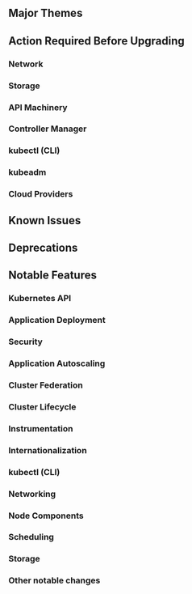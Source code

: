 ## **Major Themes**

## **Action Required Before Upgrading**

### Network

### Storage

### API Machinery

### Controller Manager

### kubectl (CLI)

### kubeadm

### Cloud Providers

## **Known Issues**

## **Deprecations**

## **Notable Features**

### **Kubernetes API**

### **Application Deployment**

### **Security**

### **Application Autoscaling**

### **Cluster Federation**

### **Cluster Lifecycle**

### **Instrumentation**

### **Internationalization**

### **kubectl (CLI)**

### **Networking**

### **Node Components**

### **Scheduling**

### **Storage**

### **Other notable changes**

